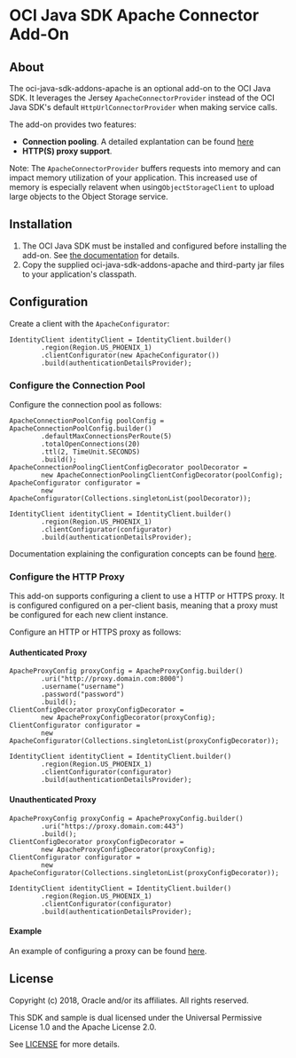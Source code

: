 # OCI Java SDK Apache Connector Add-On

## About

The oci-java-sdk-addons-apache is an optional add-on to the OCI Java SDK.  It leverages the Jersey `ApacheConnectorProvider` instead of the OCI Java SDK's default `HttpUrlConnectorProvider` when making service calls.

The add-on provides two features:

* **Connection pooling**. A detailed explantation can be found [here](https://hc.apache.org/httpcomponents-client-ga/tutorial/html/connmgmt.html)
* **HTTP(S) proxy support**.

Note: The `ApacheConnectorProvider` buffers requests into memory and can impact memory utilization of your application.  This increased use of memory is especially relavent when using`ObjectStorageClient` to upload large objects to the Object Storage service.

## Installation
1. The OCI Java SDK must be installed and configured before installing the add-on.  See [the documentation](https://docs.us-phoenix-1.oraclecloud.com/Content/API/SDKDocs/javasdk.htm) for details.
2. Copy the supplied oci-java-sdk-addons-apache and third-party jar files to your application's classpath.

## Configuration

Create a client with the ```ApacheConfigurator```:

	IdentityClient identityClient = IdentityClient.builder()
			.region(Region.US_PHOENIX_1)
			.clientConfigurator(new ApacheConfigurator())
			.build(authenticationDetailsProvider);

### Configure the Connection Pool

Configure the connection pool as follows:

	ApacheConnectionPoolConfig poolConfig = ApacheConnectionPoolConfig.builder()
			.defaultMaxConnectionsPerRoute(5) 
			.totalOpenConnections(20)
			.ttl(2, TimeUnit.SECONDS)
			.build();
	ApacheConnectionPoolingClientConfigDecorator poolDecorator =
			new ApacheConnectionPoolingClientConfigDecorator(poolConfig);
	ApacheConfigurator configurator = 
			new ApacheConfigurator(Collections.singletonList(poolDecorator));

	IdentityClient identityClient = IdentityClient.builder()
			.region(Region.US_PHOENIX_1)
			.clientConfigurator(configurator)
			.build(authenticationDetailsProvider);

Documentation explaining the configuration concepts can be found [here](https://hc.apache.org/httpcomponents-client-ga/tutorial/html/connmgmt.html).

### Configure the HTTP Proxy

This add-on supports configuring a client to use a HTTP or HTTPS proxy.  It is configured configured on a per-client basis, meaning that a proxy must be configured for each new client instance.

Configure an HTTP or HTTPS proxy as follows:

#### Authenticated Proxy

	ApacheProxyConfig proxyConfig = ApacheProxyConfig.builder()
			.uri("http://proxy.domain.com:8000")
			.username("username")
			.password("password")
			.build();
	ClientConfigDecorator proxyConfigDecorator =
			new ApacheProxyConfigDecorator(proxyConfig);
	ClientConfigurator configurator =
			new ApacheConfigurator(Collections.singletonList(proxyConfigDecorator));

	IdentityClient identityClient = IdentityClient.builder()
			.region(Region.US_PHOENIX_1)
			.clientConfigurator(configurator)
			.build(authenticationDetailsProvider);

#### Unauthenticated Proxy

	ApacheProxyConfig proxyConfig = ApacheProxyConfig.builder()
			.uri("https://proxy.domain.com:443")
			.build();
	ClientConfigDecorator proxyConfigDecorator =
			new ApacheProxyConfigDecorator(proxyConfig);
	ClientConfigurator configurator =
			new ApacheConfigurator(Collections.singletonList(proxyConfigDecorator));

	IdentityClient identityClient = IdentityClient.builder()
			.region(Region.US_PHOENIX_1)
			.clientConfigurator(configurator)
			.build(authenticationDetailsProvider);

#### Example
An example of configuring a proxy can be found [here](https://github.com/oracle/oci-java-sdk/tree/master/bmc-examples/src/main/java/HttpProxyExample.java).


## License
Copyright (c) 2018, Oracle and/or its affiliates. All rights reserved.

This SDK and sample is dual licensed under the Universal Permissive License 1.0 and the Apache License 2.0.

See [LICENSE](../../LICENSE.txt) for more details.
